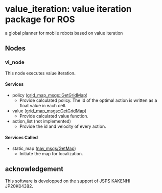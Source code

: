 # value_iteration: value iteration package for ROS

a global planner for mobile robots based on value iteration

## Nodes

### vi_node

This node executes value iteration.

#### Services

* policy ([grid_map_msgs::GetGridMap](http://docs.ros.org/en/kinetic/api/grid_map_msgs/html/srv/GetGridMap.html))
    * Provide calculated policy. The id of the optimal action is written as a float value in each cell.
* value ([grid_map_msgs::GetGridMap](http://docs.ros.org/en/kinetic/api/grid_map_msgs/html/srv/GetGridMap.html))
    * Provide calculated value function.
* action_list (not implemented)
    * Provide the id and velocity of every action.

#### Services Called

* static_map ([nav_msgs/GetMap](http://docs.ros.org/en/api/nav_msgs/html/srv/GetMap.html))
    * Initiate the map for localization.

## acknowledgement

This software is developped on the support of JSPS KAKENHI JP20K04382.

